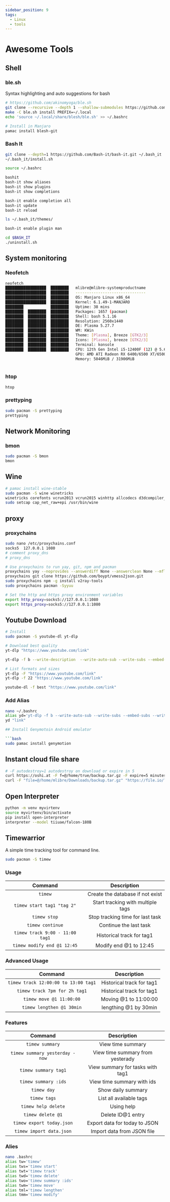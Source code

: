 ```yaml
---
sidebar_position: 9
tags:
  - Linux
  - tools
---
```


# Awesome Tools

## Shell

### ble.sh

Syntax highlighting and auto suggestions for bash

```bash
# https://github.com/akinomyoga/ble.sh
git clone --recursive --depth 1 --shallow-submodules https://github.com/akinomyoga/ble.sh.git
make -C ble.sh install PREFIX=~/.local
echo 'source ~/.local/share/blesh/ble.sh' >> ~/.bashrc

# Install in Manjaro
pamac install blesh-git
```

### Bash It

```bash
git clone --depth=1 https://github.com/Bash-it/bash-it.git ~/.bash_it
~/.bash_it/install.sh

source ~/.bashrc

bashit
bash-it show aliases
bash-it show plugins
bash-it show completions

bash-it enable completion all
bash-it update
bash-it reload

ls ~/.bash_it/themes/

bash-it enable plugin man

cd $BASH_IT
./uninstall.sh
```

## System monitoring

### Neofetch

```bash
neofetch 
██████████████████  ████████   mlibre@mlibre-systemproductname 
██████████████████  ████████   ------------------------------- 
██████████████████  ████████   OS: Manjaro Linux x86_64 
██████████████████  ████████   Kernel: 6.1.49-1-MANJARO 
████████            ████████   Uptime: 38 mins 
████████  ████████  ████████   Packages: 1657 (pacman) 
████████  ████████  ████████   Shell: bash 5.1.16 
████████  ████████  ████████   Resolution: 2560x1440 
████████  ████████  ████████   DE: Plasma 5.27.7 
████████  ████████  ████████   WM: KWin 
████████  ████████  ████████   Theme: [Plasma], Breeze [GTK2/3] 
████████  ████████  ████████   Icons: [Plasma], breeze [GTK2/3] 
████████  ████████  ████████   Terminal: konsole 
████████  ████████  ████████   CPU: 12th Gen Intel i5-12400F (12) @ 5.600GHz 
                               GPU: AMD ATI Radeon RX 6400/6500 XT/6500M 
                               Memory: 5046MiB / 31906MiB 
                                                       
```

### htop

```bash
htop
```

### prettyping

```bash
sudo pacman -S prettyping
prettyping
```

## Network Monitoring

### bmon

```bash
sudo pacman -S bmon
bmon
```

## Wine

```bash
# pamac install wine-stable
sudo pacman -S wine winetricks
winetricks corefonts vcrun2013 vcrun2015 winhttp allcodecs d3dcompiler_42 d3dcompiler_43 d3dcompiler_47 d3dx9 dotnet dxvk quartz
sudo setcap cap_net_raw+epi /usr/bin/wine
```

## proxy

### proxychains

```bash
sudo nano /etc/proxychains.conf 
socks5  127.0.0.1 1080
# comment proxy_dns
# proxy_dns
```

```bash
# Use proxychains to run yay, git, npm and pacman
proxychains yay --noprovides --answerdiff None --answerclean None --mflags "--noconfirm"  -S protonvpn
proxychains git clone https://github.com/boypt/vmess2json.git
sudo proxychains npm -g install v2ray-tools
sudo proxychains pacman -Syyuu

# Set the http and https proxy environment variables
export http_proxy=socks5://127.0.0.1:1080
export https_proxy=socks5://127.0.0.1:1080
```

## Youtube Download

```bash
# Install
sudo pacman -S youtube-dl yt-dlp

# Download best quality
yt-dlp "https://www.youtube.com/link"

yt-dlp -f b --write-description  --write-auto-sub --write-subs --embed-subs --write-info-json --max-filesize 100M --download-sections "*6:02-13:40" --proxy socks5://127.0.0.1:1080/ --verbose "https://www.youtube.com/link"

# List formats and sizes
yt-dlp -F "https://www.youtube.com/link"
yt-dlp -f 22 "https://www.youtube.com/link" 

youtube-dl -f best "https://www.youtube.com/link"
```

### Add Alias

```bash
nano ~/.bashrc
alias yd='yt-dlp -f b --write-auto-sub --write-subs --embed-subs --write-info-json --max-filesize 100M'
yd "link"

## Install Genymotoin Android emulator

```bash
sudo pamac install genymotion
```

## Instant cloud file share

```bash
# -F autodestroy=1 autodestroy on download or expire in 5
curl https://oshi.at -F f=@/home/true/backup.tar.gz -F expire=5 minutes
curl -F "file=@/home/mlibre/Downloads/backup.tar.gz" "https://file.io/?expires=1w"
```

## Open Interpreter

```bash
python -m venv myvirtenv
source myvirtenv/bin/activate
pip install open-interpreter
interpreter --model tiiuae/falcon-180B
```

## Timewarrior

A simple time tracking tool for command line.

```bash
sudo pacman -S timew
```

### Usage

|             Command             |            Description            |
| :-----------------------------: | :-------------------------------: |
|             `timew`             | Create the database if not exist  |
|   `timew start tag1 "tag 2"`    | Start tracking with multiple tags |
|          `timew stop`           | Stop tracking time for last task  |
|        `timew continue`         |      Continue the last task       |
| `timew track 9:00 - 11:00 tag1` |     Historical track for tag1     |
|   `timew modify end @1 12:45`   |      Modify end @1 to 12:45       |

### Advanced Usage

|               Command                |        Description        |
| :----------------------------------: | :-----------------------: |
| `timew track 12:00:00 to 13:00 tag1` | Historical track for tag1 |
|    `timew track 7pm for 2h tag1`     | Historical track for tag1 |
|       `timew move @1 11:00:00`       |   Moving @1 to 11:00:00   |
|      `timew lengthen @1 30min`       |   lengthing @1 by 30min   |

### Features

|             Command             |           Description            |
| :-----------------------------: | :------------------------------: |
|         `timew summary`         |        View time summary         |
| `timew summary yesterday - now` | View time summary from yesterady |
|      `timew summary tag1`       | View summary for tasks with tag1 |
|      `timew summary :ids`       |    View time summary with ids    |
|           `timew day`           |        Show daily summary        |
|          `timew tags`           |     List all available tags      |
|       `timew help delete`       |            Using help            |
|        `timew delete @1`        |        Delete ID@1 entry         |
|    `timew export today.json`    |  Export data for today to JSON   |
|    `timew import data.json`     |    Import data from JSON file    |

### Alies

```bash
nano .bashrc
alias tw='timew'
alias tws='timew start'
alias twt='timew track'
alias twd='timew delete'
alias two='timew summary :ids'
alias twm='timew move'
alias tml='timew lengthen'
alias tmm='timew modify'
```
